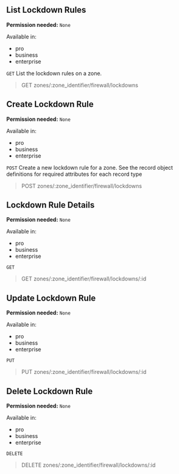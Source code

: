 ## List Lockdown Rules

**Permission needed:** `None`

Available in:

* pro
* business
* enterprise

`GET` List the lockdown rules on a zone.

> GET zones/:zone_identifier/firewall/lockdowns


## Create Lockdown Rule

**Permission needed:** `None`

Available in:

* pro
* business
* enterprise

`POST` Create a new lockdown rule for a zone. See the record object definitions for required attributes for each record type

> POST zones/:zone_identifier/firewall/lockdowns


## Lockdown Rule Details

**Permission needed:** `None`

Available in:

* pro
* business
* enterprise

`GET` 

> GET zones/:zone_identifier/firewall/lockdowns/:id


## Update Lockdown Rule

**Permission needed:** `None`

Available in:

* pro
* business
* enterprise

`PUT` 

> PUT zones/:zone_identifier/firewall/lockdowns/:id


## Delete Lockdown Rule

**Permission needed:** `None`

Available in:

* pro
* business
* enterprise

`DELETE` 

> DELETE zones/:zone_identifier/firewall/lockdowns/:id
